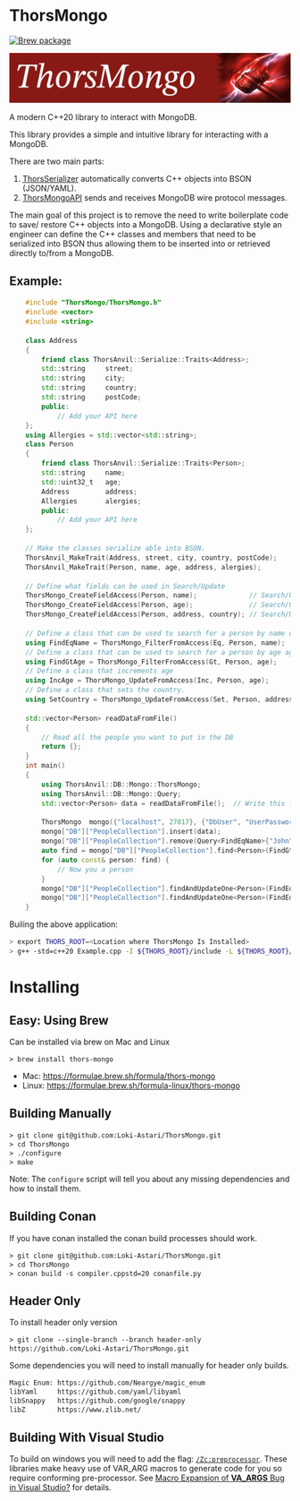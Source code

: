 # ThorsMongo

[![Brew package](https://img.shields.io/badge/Brew-package-blueviolet)](https://formulae.brew.sh/formula/thors-mongo)

![ThorStream](img/thorsmongo.jpg)

A modern C++20 library to interact with MongoDB.

This library provides a simple and intuitive library for interacting with a MongoDB.

There are two main parts:

1. [ThorsSerializer](https://github.com/Loki-Astari/ThorsSerializer) automatically converts C++ objects into BSON (JSON/YAML).
2. [ThorsMongoAPI](https://github.com/Loki-Astari/ThorsMongoAPI) sends and receives MongoDB wire protocol messages.

The main goal of this project is to remove the need to write boilerplate code to save/ restore C++ objects into a MongoDB. Using a declarative style an engineer can define the C++ classes and members that need to be serialized into BSON thus allowing them to be inserted into or retrieved directly to/from a MongoDB.

## Example:

```C++
    #include "ThorsMongo/ThorsMongo.h"
    #include <vector>
    #include <string>

    class Address
    {
        friend class ThorsAnvil::Serialize::Traits<Address>;
        std::string     street;
        std::string     city;
        std::string     country;
        std::string     postCode;
        public:
            // Add your API here
    };
    using Allergies = std::vector<std::string>;
    class Person
    {
        friend class ThorsAnvil::Serialize::Traits<Person>;
        std::string     name;
        std::uint32_t   age;
        Address         address;
        Allergies       alergies;
        public:
            // Add your API here
    };

    // Make the classes serialize able into BSON.
    ThorsAnvil_MakeTrait(Address, street, city, country, postCode);
    ThorsAnvil_MakeTrait(Person, name, age, address, alergies);

    // Define what fields can be used in Search/Update
    ThorsMongo_CreateFieldAccess(Person, name);             // Search/Update a person by name.
    ThorsMongo_CreateFieldAccess(Person, age);              // Search/Update a person by age.
    ThorsMongo_CreateFieldAccess(Person, address, country); // Search/Update a person by country.

    // Define a class that can be used to search for a person by name using 'Eq' (equal)
    using FindEqName = ThorsMongo_FilterFromAccess(Eq, Person, name);
    // Define a class that can be used to search for a person by age age using 'Gt' (Greater than)
    using FindGtAge = ThorsMongo_FilterFromAccess(Gt, Person, age);
    // Define a class that increments age
    using IncAge = ThorsMongo_UpdateFromAccess(Inc, Person, age);
    // Define a class that sets the country.
    using SetCountry = ThorsMongo_UpdateFromAccess(Set, Person, address, country);

    std::vector<Person> readDataFromFile()
    {
        // Read all the people you want to put in the DB
        return {};
    }
    int main()
    {
        using ThorsAnvil::DB::Mongo::ThorsMongo;
        using ThorsAnvil::DB::Mongo::Query;
        std::vector<Person> data = readDataFromFile();  // Write this function to read data from file.

        ThorsMongo  mongo({"localhost", 27017}, {"DbUser", "UserPassword"});
        mongo["DB"]["PeopleCollection"].insert(data);
        mongo["DB"]["PeopleCollection"].remove(Query<FindEqName>{"John"});      // Remove all the people named "John"
        auto find = mongo["DB"]["PeopleCollection"].find<Person>(FindGtAge{51});// Find all the people over 51
        for (auto const& person: find) {
            // Now you a person
        }
        mongo["DB"]["PeopleCollection"].findAndUpdateOne<Person>(FindEqName{"Tom"}, IncAge{2});         // Increment the age of Tom by 2
        mongo["DB"]["PeopleCollection"].findAndUpdateOne<Person>(FindEqName{"Sam"}, SetCountry{"USA"}); // Sam now lives in the USA
    }
```

Builing the above application:

```bash
> export THORS_ROOT=<Location where ThorsMongo Is Installed>
> g++ -std=c++20 Example.cpp -I ${THORS_ROOT}/include -L ${THORS_ROOT}/lib -lThorSerialize -lThorsLogging -lThorsMongo -lThorsSocket
```

# Installing

## Easy: Using Brew

Can be installed via brew on Mac and Linux

    > brew install thors-mongo

* Mac: https://formulae.brew.sh/formula/thors-mongo
* Linux: https://formulae.brew.sh/formula-linux/thors-mongo

## Building Manually

    > git clone git@github.com:Loki-Astari/ThorsMongo.git
    > cd ThorsMongo
    > ./configure
    > make

Note: The `configure` script will tell you about any missing dependencies and how to install them.

## Building Conan

If you have conan installed the conan build processes should work.

    > git clone git@github.com:Loki-Astari/ThorsMongo.git
    > cd ThorsMongo
    > conan build -s compiler.cppstd=20 conanfile.py

## Header Only

To install header only version

    > git clone --single-branch --branch header-only https://github.com/Loki-Astari/ThorsMongo.git

Some dependencies you will need to install manually for header only builds.

    Magic Enum: https://github.com/Neargye/magic_enum
    libYaml     https://github.com/yaml/libyaml
    libSnappy   https://github.com/google/snappy
    libZ        https://www.zlib.net/

## Building With Visual Studio

To build on windows you will need to add the flag: [`/Zc:preprocessor`](https://learn.microsoft.com/en-us/cpp/build/reference/zc-preprocessor?view=msvc-170). These libraries make heavy use of VAR_ARG macros to generate code for you so require conforming pre-processor. See [Macro Expansion of __VA_ARGS__ Bug in Visual Studio?](https://stackoverflow.com/questions/78605945/macro-expansion-of-va-args-bug-in-visual-studio) for details.

